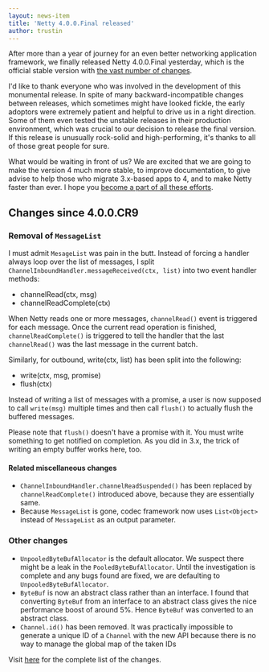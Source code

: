 ```yaml
---
layout: news-item
title: 'Netty 4.0.0.Final released'
author: trustin
---
```


After more than a year of journey for an even better networking application framework, we finally released Netty 4.0.0.Final yesterday, which is the official stable version with [the vast number of changes](http://netty.io/wiki/new-and-noteworthy.html).

I'd like to thank everyone who was involved in the development of this monumental release.  In spite of many backward-incompatible changes between releases, which sometimes might have looked fickle, the early adoptors were extremely patient and helpful to drive us in a right direction.  Some of them even tested the unstable releases in their production environment, which was crucial to our decision to release the final version.  If this release is unusually rock-solid and high-performing, it's thanks to all of those great people for sure.

What would be waiting in front of us?  We are excited that we are going to make the version 4 much more stable, to improve documentation, to give advise to help those who migrate 3.x-based apps to 4, and to make Netty faster than ever.  I hope you [become a part of all these efforts](http://netty.io/community.html).

## Changes since 4.0.0.CR9

### Removal of `MessageList`

I must admit `MesageList` was pain in the butt.  Instead of forcing a handler always loop over the list of messages, I split `ChannelInboundHandler.messageReceived(ctx, list)` into two event handler methods:

* channelRead(ctx, msg)
* channelReadComplete(ctx)

When Netty reads one or more messages, `channelRead()` event is triggered for each message.  Once the current read operation is finished, `channelReadComplete()` is triggered to tell the handler that the last `channelRead()` was the last message in the current batch.

Similarly, for outbound, write(ctx, list) has been split into the following:

* write(ctx, msg, promise)
* flush(ctx)

Instead of writing a list of messages with a promise, a user is now supposed to call `write(msg)` multiple times and then call `flush()` to actually flush the buffered messages.

Please note that `flush()` doesn't have a promise with it.  You must write something to get notified on completion.  As you did in 3.x, the trick of writing an empty buffer works here, too.

#### Related miscellaneous changes

* `ChannelInboundHandler.channelReadSuspended()` has been replaced by `channelReadComplete()` introduced above, because they are essentially same.
* Because `MessageList` is gone, codec framework now uses `List<Object>` instead of `MessageList` as an output parameter.

### Other changes

* `UnpooledByteBufAllocator` is the default allocator.  We suspect there might be a leak in the `PooledByteBufAllocator`.  Until the investigation is complete and any bugs found are fixed, we are defaulting to `UnpooledByteBufAllocator`.
* `ByteBuf` is now an abstract class rather than an interface. I found that converting `ByteBuf` from an interface to an abstract class gives the nice performance boost of around 5%.  Hence `ByteBuf` was converted to an abstract class.
* `Channel.id()` has been removed.  It was practically impossible to generate a unique ID of a `Channel` with the new API because there is no way to manage the global map of the taken IDs 

Visit [here](https://github.com/netty/netty/issues?q=milestone%3A4.0.0.Final) for the complete list of the changes.
